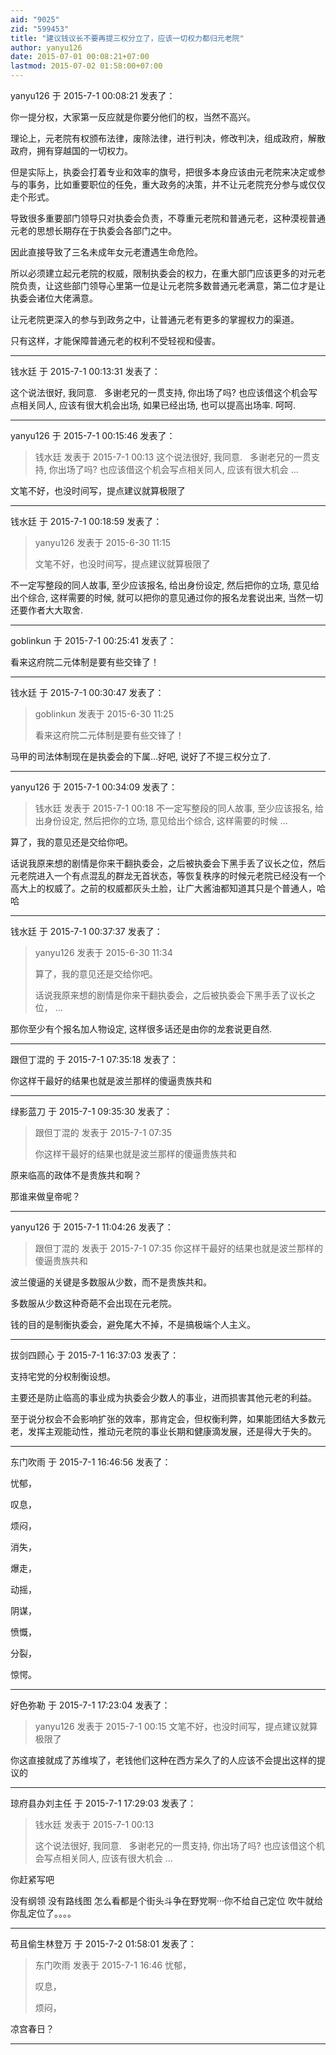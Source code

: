 ```yaml
---
aid: "9025"
zid: "599453"
title: "建议钱议长不要再提三权分立了，应该一切权力都归元老院"
author: yanyu126
date: 2015-07-01 00:08:21+07:00
lastmod: 2015-07-02 01:58:00+07:00
---
```


yanyu126 于 2015-7-1 00:08:21 发表了：

你一提分权，大家第一反应就是你要分他们的权，当然不高兴。

理论上，元老院有权颁布法律，废除法律，进行判决，修改判决，组成政府，解散政府，拥有穿越国的一切权力。

但是实际上，执委会打着专业和效率的旗号，把很多本身应该由元老院来决定或参与的事务，比如重要职位的任免，重大政务的决策，并不让元老院充分参与或仅仅走个形式。

导致很多重要部门领导只对执委会负责，不尊重元老院和普通元老，这种漠视普通元老的思想长期存在于执委会各部门之中。

因此直接导致了三名未成年女元老遭遇生命危险。

所以必须建立起元老院的权威，限制执委会的权力，在重大部门应该更多的对元老院负责，让这些部门领导心里第一位是让元老院多数普通元老满意，第二位才是让执委会诸位大佬满意。

让元老院更深入的参与到政务之中，让普通元老有更多的掌握权力的渠道。

只有这样，才能保障普通元老的权利不受轻视和侵害。

---

钱水廷 于 2015-7-1 00:13:31 发表了：

这个说法很好, 我同意.   多谢老兄的一贯支持, 你出场了吗? 也应该借这个机会写点相关同人, 应该有很大机会出场, 如果已经出场, 也可以提高出场率. 呵呵.

---

yanyu126 于 2015-7-1 00:15:46 发表了：

> 钱水廷 发表于 2015-7-1 00:13 这个说法很好, 我同意.   多谢老兄的一贯支持, 你出场了吗? 也应该借这个机会写点相关同人, 应该有很大机会 ...

文笔不好，也没时间写，提点建议就算极限了

---

钱水廷 于 2015-7-1 00:18:59 发表了：

> yanyu126 发表于 2015-6-30 11:15
>
> 文笔不好，也没时间写，提点建议就算极限了

不一定写整段的同人故事, 至少应该报名, 给出身份设定, 然后把你的立场, 意见给出个综合, 这样需要的时候, 就可以把你的意见通过你的报名龙套说出来, 当然一切还要作者大大取舍.

---

goblinkun 于 2015-7-1 00:25:41 发表了：

看来这府院二元体制是要有些交锋了！

---

钱水廷 于 2015-7-1 00:30:47 发表了：

> goblinkun 发表于 2015-6-30 11:25
>
> 看来这府院二元体制是要有些交锋了！

马甲的司法体制现在是执委会的下属...好吧, 说好了不提三权分立了.

---

yanyu126 于 2015-7-1 00:34:09 发表了：

> 钱水廷 发表于 2015-7-1 00:18 不一定写整段的同人故事, 至少应该报名, 给出身份设定, 然后把你的立场, 意见给出个综合, 这样需要的时候 ...

算了，我的意见还是交给你吧。

话说我原来想的剧情是你来干翻执委会，之后被执委会下黑手丢了议长之位，然后元老院进入一个有点混乱的群龙无首状态，等恢复秩序的时候元老院已经没有一个高大上的权威了。之前的权威都灰头土脸，让广大酱油都知道其只是个普通人，哈哈

---

钱水廷 于 2015-7-1 00:37:37 发表了：

> yanyu126 发表于 2015-6-30 11:34
>
> 算了，我的意见还是交给你吧。
>
> 话说我原来想的剧情是你来干翻执委会，之后被执委会下黑手丢了议长之位， ...

那你至少有个报名加人物设定, 这样很多话还是由你的龙套说更自然.

---

跟但丁混的 于 2015-7-1 07:35:18 发表了：

你这样干最好的结果也就是波兰那样的傻逼贵族共和

---

绿影蓝刀 于 2015-7-1 09:35:30 发表了：

> 跟但丁混的 发表于 2015-7-1 07:35
>
> 你这样干最好的结果也就是波兰那样的傻逼贵族共和

原来临高的政体不是贵族共和啊？

那谁来做皇帝呢？

---

yanyu126 于 2015-7-1 11:04:26 发表了：

> 跟但丁混的 发表于 2015-7-1 07:35 你这样干最好的结果也就是波兰那样的傻逼贵族共和

波兰傻逼的关键是多数服从少数，而不是贵族共和。

多数服从少数这种奇葩不会出现在元老院。

钱的目的是制衡执委会，避免尾大不掉，不是搞极端个人主义。

---

拔剑四顾心 于 2015-7-1 16:37:03 发表了：

支持宅党的分权制衡设想。

主要还是防止临高的事业成为执委会少数人的事业，进而损害其他元老的利益。

至于说分权会不会影响扩张的效率，那肯定会，但权衡利弊，如果能团结大多数元老，发挥主观能动性，推动元老院的事业长期和健康滴发展，还是得大于失的。

---

东门吹雨 于 2015-7-1 16:46:56 发表了：

忧郁，

叹息，

烦闷，

消失，

爆走，

动摇，

阴谋，

愤慨，

分裂，

惊愕。

---

好色弥勒 于 2015-7-1 17:23:04 发表了：

> yanyu126 发表于 2015-7-1 00:15 文笔不好，也没时间写，提点建议就算极限了

你这直接就成了苏维埃了，老钱他们这种在西方呆久了的人应该不会提出这样的提议的

---

琼府县办刘主任 于 2015-7-1 17:29:03 发表了：

> 钱水廷 发表于 2015-7-1 00:13
>
> 这个说法很好, 我同意.   多谢老兄的一贯支持, 你出场了吗? 也应该借这个机会写点相关同人, 应该有很大机会 ...

你赶紧写吧

没有纲领 没有路线图 怎么看都是个街头斗争在野党啊···你不给自己定位 吹牛就给你乱定位了。。。。

---

苟且偷生林登万 于 2015-7-2 01:58:01 发表了：

> 东门吹雨 发表于 2015-7-1 16:46 忧郁，
>
> 叹息，
>
> 烦闷，

凉宫春日？

---
